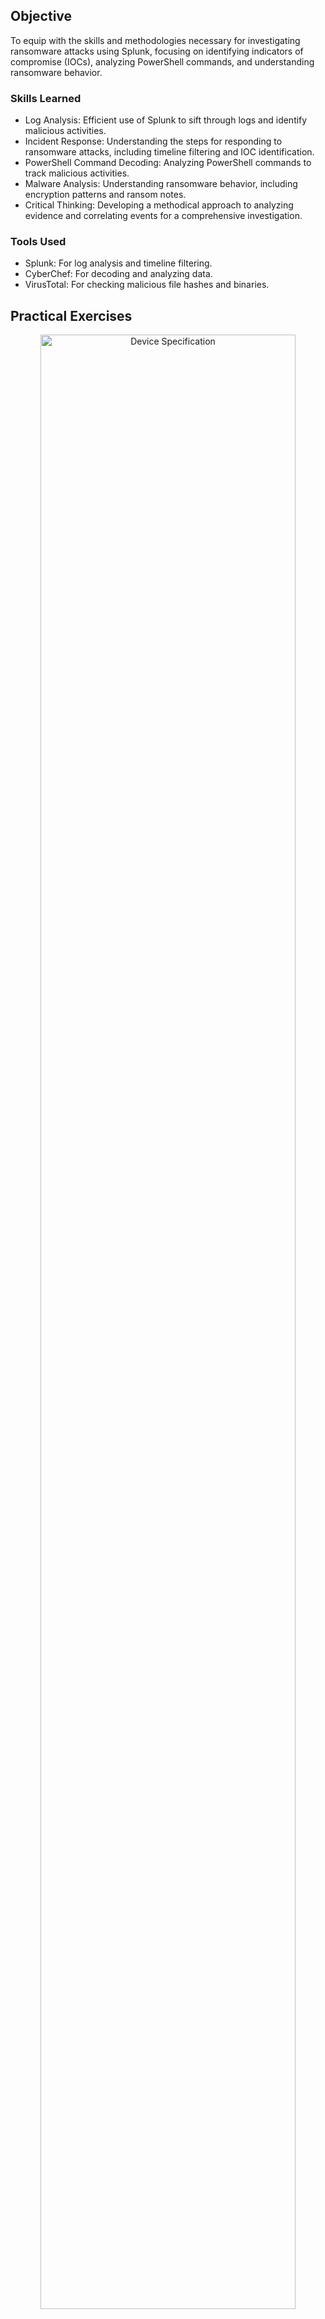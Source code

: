 ## Objective

To equip with the skills and methodologies necessary for investigating ransomware attacks using Splunk, focusing on identifying indicators of compromise (IOCs), analyzing PowerShell commands, and understanding ransomware behavior.

### Skills Learned

- Log Analysis: Efficient use of Splunk to sift through logs and identify malicious activities.
- Incident Response: Understanding the steps for responding to ransomware attacks, including timeline filtering and IOC identification.
- PowerShell Command Decoding: Analyzing PowerShell commands to track malicious activities.
- Malware Analysis: Understanding ransomware behavior, including encryption patterns and ransom notes.
- Critical Thinking: Developing a methodical approach to analyzing evidence and correlating events for a comprehensive investigation.
  
### Tools Used

- Splunk: For log analysis and timeline filtering.
- CyberChef: For decoding and analyzing data.
- VirusTotal: For checking malicious file hashes and binaries.

## Practical Exercises

<p align="center">
<img src="https://imgur.com/LwGyPzk.png" height="90%" width="90%" alt="Device Specification"/>
<br/>
<b>Set the timeline to match the time of incident.</b>
<br/>

<p align="center">
<img src="https://imgur.com/fxaCAzW.png" height="90%" width="90%" alt="Device Specification"/>
<br/>
<b>Check which sources are available.</b>
<br/>

<p align="center">
<img src="https://imgur.com/k70KDWN.png" height="90%" width="90%" alt="Device Specification"/>
<br/>
<b>User machine's IP address.</b>
<br/>

<p align="center">
<img src="https://imgur.com/mjg7xjG.png" height="90%" width="90%" alt="Device Specification"/>
<br/>
<b>Destination IP addresses that the user's machine tried to connect to.</b>
<br/>

<p align="center">
<img src="https://imgur.com/nNzYJvu.png" height="90%" width="90%" alt="Device Specification"/>
<br/>
<img src="https://imgur.com/nbWCpTQ.png" height="90%" width="90%" alt="Device Specification"/>
<br/>
<img src="https://imgur.com/zeT5lk3.png" height="90%" width="90%" alt="Device Specification"/>
<br/>
<b>The suspicious destination IP address that the user's machine tried to connect to, along with a suspicious executable in the Temp directory, seems suspicious.</b>
<br/>

<p align="center">
<img src="https://imgur.com/zgETTsb.png" height="90%" width="90%" alt="Device Specification"/>
<br/>
<b>The address from which the suspicious binary was downloaded.</b>
<br/>

<p align="center">
<img src="https://imgur.com/tPGQ0mw.png" height="90%" width="90%" alt="Device Specification"/>
<br/>
<b>The command was executed to configure the suspicious binary to run with elevated privileges.</b>
<br/>

<p align="center">
<img src="https://imgur.com/0oLTNJX.png" height="90%" width="90%" alt="Device Specification"/>
<br/>
<b>The permissions under which the suspicious binary runs, and the command that runs the binary with elevated privileges.</b>
<br/>

<p align="center">
<img src="https://imgur.com/zSJhDWs.png" height="90%" width="90%" alt="Device Specification"/>
<br/>
<b>The remote server to which the suspicious binary connected.</b>
<br/>

<p align="center">
<img src="https://imgur.com/4TqxgSS.png" height="90%" width="90%" alt="Device Specification"/>
<br/>
<b>A PowerShell script was downloaded to the same location as the suspicious binary.</b>
<br/>

<p align="center">
<img src="https://imgur.com/9yUo9DM.png" height="90%" width="90%" alt="Device Specification"/>
<br/>
<img src="https://imgur.com/quvLzAR.png" height="90%" width="90%" alt="Device Specification"/>
<br/>
<b>The actual name of the malicious script after it was flagged as malicious.</b>
<br/>

<p align="center">
<img src="https://imgur.com/MjFLUEC.png" height="90%" width="90%" alt="Device Specification"/>
<br/>
<b>A ransomware note was saved to the user's machine disk.</b>
<br/>

<p align="center">
<img src="https://imgur.com/9JqYLSq.png" height="90%" width="90%" alt="Device Specification"/>
<br/>
<b>The image file was saved to disk to replace the user's desktop wallpaper, similar to how most ransomware replaces the desktop wallpaper</b>
<br/>

## Outcome

- Improved Investigation Skills: Gain hands-on experience with Splunk and other essential tools, enhancing efficiency in identifying and analyzing IOCs.
- IOC Identification: Successful identification of key IOCs, including malicious binaries, PowerShell commands, and ransomware characteristics.
- Enhanced Response Tactics: Learn to respond quickly to incidents, focusing on relevant logs and events within defined timeframes.
- Understanding Ransomware: Comprehensive knowledge of ransomware behavior, including file encryption, ransom notes, and executable interactions.

## Acknowledgements

This project combines ideas and methods from various sources, such as the TryHackMe - PS Eclipse room and my IT experience. These resources provided the fundamental information and techniques, which were then modified in light of practical uses.
 - [TryHackMe - PS Eclipse](https://tryhackme.com/r/room/posheclipse)
 - [Splunk](https://www.splunk.com/)
 - [CyberChef](https://gchq.github.io/CyberChef/)
 - [VirusTotal](https://www.virustotal.com/)
 
## Disclaimer

The sole goals of the projects and activities here are for education and ethical cybersecurity research. All work was conducted in controlled environments, such as paid cloud spaces, private labs, and online cybersecurity education platforms. Online learning and cloud tasks adhered closely to all usage guidelines. Never use these projects for improper or unlawful purposes. It is always prohibited to break into any computer system or network. Any misuse of the provided information or code is not the responsibility of the author or authors.
